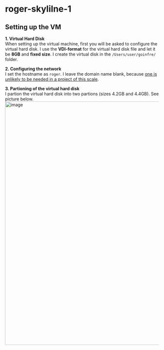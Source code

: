 # roger-skylilne-1

## Setting up the VM

**1. Virtual Hard Disk**</br>
When setting up the virtual machine, first you will be asked to configure the virtual hard disk. I use the **VDI-format** for the virtual hard disk file and let it be **8GB** and **fixed size**. I create the virtual disk in the `/Users/user/goinfre/` folder.

**2. Configuring the network**</br>
I set the hostname as `roger`. I leave the domain name blank, because [one is unlikely to be needed in a project of this scale](https://superuser.com/questions/889456/correct-domain-name-for-a-home-desktop-linux-machine).

**3. Partioning of the virtual hard disk**</br>
I partion the virtual hard disk into two partions (sizes 4.2GB and 4.4GB). See picture below.
<img width="799" alt="image" src="https://user-images.githubusercontent.com/65853349/166871842-badbaa9d-c3f7-4155-9c66-9102e3ca9ee2.png">
